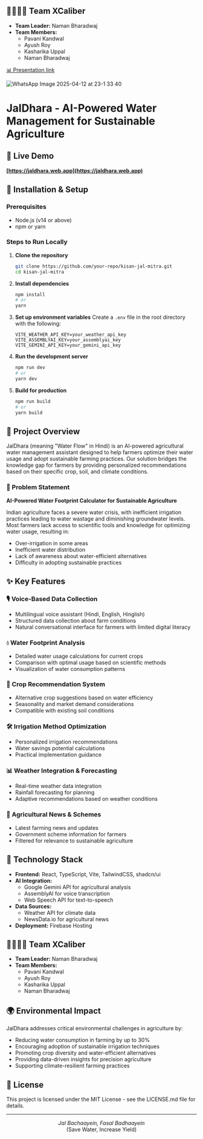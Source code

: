 ## 👨‍👩‍👧‍👦 Team XCaliber

- **Team Leader:** Naman Bharadwaj
- **Team Members:**
  - Pavani Kandwal
  - Ayush Roy
  - Kasharika Uppal
  - Naman Bharadwaj

[📊 Presentation link](https://www.canva.com/design/DAGkbyNsb0w/miBB9HPQBodCmlXSiFBGuw/edit?utm_content=DAGkbyNsb0w&utm_campaign=designshare&utm_medium=link2&utm_source=sharebutton)




![WhatsApp Image 2025-04-12 at 23-1 33 40](https://github.com/user-attachments/assets/32ec10d3-b10c-4bd8-b134-32eb1983784b)

# JalDhara - AI-Powered Water Management for Sustainable Agriculture



## 🌊 Live Demo
**[https://jaldhara.web.app](https://jaldhara.web.app)**

## 🚀 Installation & Setup

### Prerequisites
- Node.js (v14 or above)
- npm or yarn

### Steps to Run Locally

1. **Clone the repository**
   ```bash
   git clone https://github.com/your-repo/kisan-jal-mitra.git
   cd kisan-jal-mitra
   ```

2. **Install dependencies**
   ```bash
   npm install
   # or
   yarn
   ```

3. **Set up environment variables**
   Create a `.env` file in the root directory with the following:
   ```
   VITE_WEATHER_API_KEY=your_weather_api_key
   VITE_ASSEMBLYAI_KEY=your_assemblyai_key
   VITE_GEMINI_API_KEY=your_gemini_api_key
   ```

4. **Run the development server**
   ```bash
   npm run dev
   # or
   yarn dev
   ```

5. **Build for production**
   ```bash
   npm run build
   # or
   yarn build
   ```

## 📱 Project Overview

JalDhara (meaning "Water Flow" in Hindi) is an AI-powered agricultural water management assistant designed to help farmers optimize their water usage and adopt sustainable farming practices. Our solution bridges the knowledge gap for farmers by providing personalized recommendations based on their specific crop, soil, and climate conditions.

### 🌱 Problem Statement
**AI-Powered Water Footprint Calculator for Sustainable Agriculture**

Indian agriculture faces a severe water crisis, with inefficient irrigation practices leading to water wastage and diminishing groundwater levels. Most farmers lack access to scientific tools and knowledge for optimizing water usage, resulting in:
- Over-irrigation in some areas
- Inefficient water distribution
- Lack of awareness about water-efficient alternatives
- Difficulty in adopting sustainable practices

## ✨ Key Features

### 🎙️ Voice-Based Data Collection
- Multilingual voice assistant (Hindi, English, Hinglish)
- Structured data collection about farm conditions
- Natural conversational interface for farmers with limited digital literacy

### 💧 Water Footprint Analysis
- Detailed water usage calculations for current crops
- Comparison with optimal usage based on scientific methods
- Visualization of water consumption patterns

### 🌾 Crop Recommendation System
- Alternative crop suggestions based on water efficiency
- Seasonality and market demand considerations
- Compatible with existing soil conditions

### 🛠️ Irrigation Method Optimization
- Personalized irrigation recommendations
- Water savings potential calculations
- Practical implementation guidance

### 📊 Weather Integration & Forecasting
- Real-time weather data integration
- Rainfall forecasting for planning
- Adaptive recommendations based on weather conditions

### 📰 Agricultural News & Schemes
- Latest farming news and updates
- Government scheme information for farmers
- Filtered for relevance to sustainable agriculture

## 🔧 Technology Stack

- **Frontend:** React, TypeScript, Vite, TailwindCSS, shadcn/ui
- **AI Integration:** 
  - Google Gemini API for agricultural analysis
  - AssemblyAI for voice transcription
  - Web Speech API for text-to-speech
- **Data Sources:**
  - Weather API for climate data
  - NewsData.io for agricultural news
- **Deployment:** Firebase Hosting

## 👨‍👩‍👧‍👦 Team XCaliber

- **Team Leader:** Naman Bharadwaj
- **Team Members:**
  - Pavani Kandwal
  - Ayush Roy
  - Kasharika Uppal
  - Naman Bharadwaj

## 🌍 Environmental Impact

JalDhara addresses critical environmental challenges in agriculture by:

- Reducing water consumption in farming by up to 30%
- Encouraging adoption of sustainable irrigation techniques
- Promoting crop diversity and water-efficient alternatives
- Providing data-driven insights for precision agriculture
- Supporting climate-resilient farming practices

## 📄 License

This project is licensed under the MIT License - see the LICENSE.md file for details.

---

<p align="center">
  <i>Jal Bachaayein, Fasal Badhaayein</i><br>
  (Save Water, Increase Yield)
</p>
 
